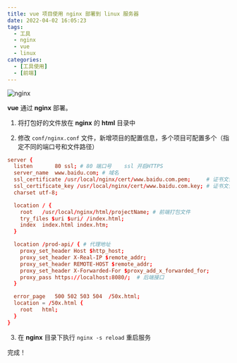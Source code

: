 ```yaml
---
title: vue 项目使用 nginx 部署到 linux 服务器
date: 2022-04-02 16:05:23
tags:
  - 工具
  - nginx
  - vue
  - linux
categories:
  - [工具使用]
  - [前端]
---
```


![nginx](https://gitee.com/Rexiamu/image-hosting/raw/master/img/20220402160643.jpg)

**vue** 通过 **nginx** 部署。 

<!-- more -->

1. 将打包好的文件放在 **nginx** 的 **html** 目录中

2. 修改 `conf/nginx.conf` 文件，新增项目的配置信息，多个项目可配置多个（指定不同的端口号和文件路径）

```conf
server {
  listen       80 ssl; # 80 端口号    ssl 开启HTTPS
  server_name  www.baidu.com; # 域名
  ssl_certificate /usr/local/nginx/cert/www.baidu.com.pem;     # 证书文件
  ssl_certificate_key /usr/local/nginx/cert/www.baidu.com.key; # 证书文件
  charset utf-8;

  location / {
    root   /usr/local/nginx/html/projectName; # 前端打包文件
    try_files $uri $uri/ /index.html;
    index  index.html index.htm;
  }

  location /prod-api/ { # 代理地址
    proxy_set_header Host $http_host;
    proxy_set_header X-Real-IP $remote_addr;
    proxy_set_header REMOTE-HOST $remote_addr;
    proxy_set_header X-Forwarded-For $proxy_add_x_forwarded_for;
    proxy_pass https://localhost:8080/;  # 后端接口
  }

  error_page   500 502 503 504  /50x.html;
  location = /50x.html {
    root   html;
  }
}
```

3. 在 **nginx** 目录下执行 `nginx -s reload` 重启服务

完成！
